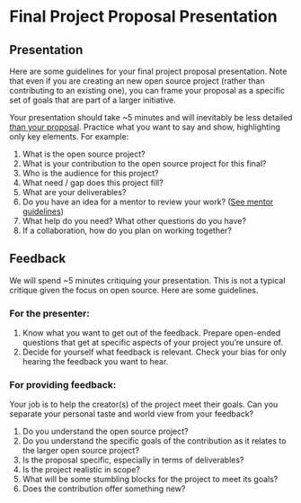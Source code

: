 # Final Project Proposal Presentation

## Presentation

Here are some guidelines for your final project proposal presentation. Note that even if you are creating an new open source project (rather than contributing to an existing one), you can frame your proposal as a specific set of goals that are part of a larger initiative.

Your presentation should take ~5 minutes and will inevitably be less detailed [than your proposal](proposal-template.md). Practice what you want to say and show, highlighting only key elements. For example:

1. What is the open source project?
2. What is your contribution to the open source project for this final?
3. Who is the audience for this project? 
4. What need / gap does this project fill?
5. What are your deliverables?
6. Do you have an idea for a mentor to review your work? ([See mentor guidelines](https://github.com/Open-Source-Studio-at-ITP/Final-Projects/blob/source/mentor-guidelines.md))
7. What help do you need? What other questions do you have?
8. If a collaboration, how do you plan on working together?

## Feedback

We will spend ~5 minutes critiquing your presentation. This is not a typical critique given the focus on open source. Here are some guidelines.

### For the presenter:

1. Know what you want to get out of the feedback. Prepare open-ended questions that get at specific aspects of your project you’re unsure of.
2. Decide for yourself what feedback is relevant. Check your bias for only hearing the feedback you want to hear.

### For providing feedback:

Your job is to help the creator(s) of the project meet their goals. Can you separate your personal taste and world view from your feedback?

1. Do you understand the open source project?
2. Do you understand the specific goals of the contribution as it relates to the larger open source project?
3. Is the proposal specific, especially in terms of deliverables?
4. Is the project realistic in scope?
5. What will be some stumbling blocks for the project to meet its goals?
6. Does the contribution offer something new?
